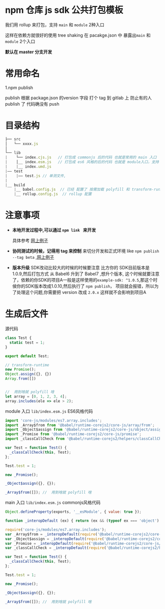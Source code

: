 #  npm 仓库 js sdk 公共打包模板


 我们用 rollup 来打包，支持  `main` 和 `module`  2种入口
  
 这样在依赖方就很好的使用  tree shaking
 在 pacakge.json 中 暴露出`main` 和 `module` 2个入口

**默认在 master 分支开发** 

 # 常用命名
1.npm publish 

publish 根据 package.json 的version 字段 打个 tag 到 gitlab 上
防止有的人 publish 了 代码确没有 push



 # 目录结构
 ```javascript
 ├── src
│   └── xxxx.js
│      
└── lib
|    └── index.cjs.js   // 打包成 commonjs 后的代码 也就是常用的 main 入口
|    │__ index.esm.js   // 打包成 es6 风格的后的代码 也就是 module入口，支持 treeshaking
|    |__ index.umd.js
|—— test
|    |—— test.js // 单测文件,
|
|__ build
     |__ babel.config.js  // 已经 配置了 按需加载 polyfill 和 transform-runtime 支持
     |__ rollup.config.js  // rollup 配置 
 ```
 
# 注意事项
 - **本地开发过程中,可以通过 `npm link ` 来开发**
   
   具体参考 [网上例子](https://www.jianshu.com/p/aaa7db89a5b2)
-  **协同测试的时候，记得用 tag 来控制**
  来切分开发和正式环境   like ` npm publish --tag beta `   ,[网上例子](https://cnodejs.org/topic/537b47d1cbcc39634983b739)
-  **版本升级**
   SDK改动比较大的时候的时候要注意 比方你的 SDK目前版本是 1.0.9,然后打包方式 从 Babel6 升到了 Babel7 ,想升个版本,
    这个时候就要注意了，依赖的你SDK的项目A一般是这样使用的`example-sdk: ^1.0.5`,那这个时侯你的SDK版本改成1.0.10,然后执行了 `npm publish`，
    项目就会报错，所以为了处理这个问题,你需要把 version 改成 `2.0.x` 这样就不会影响到项目A


 
# 生成后文件

源代码 

``` javascript
class Test {
  static test = 1;
}

export default Test;

// transform-runtime
new Promise();
Object.assign({}, {})
Array.from([])


//  用到啥就 polyfill 啥
let array = [0, 1, 2, 3, 4];
array.includes(ele => ele > 2);
```

 module 入口 `lib/index.esm.js`  ES6风格代码
```javascript
import 'core-js/modules/es7.array.includes';
import _Array$from from '@babel/runtime-corejs2/core-js/array/from';
import _Object$assign from '@babel/runtime-corejs2/core-js/object/assign';
import _Promise from '@babel/runtime-corejs2/core-js/promise';
import _classCallCheck from '@babel/runtime-corejs2/helpers/classCallCheck';

var Test = function Test() {
  _classCallCheck(this, Test);
};

Test.test = 1;

new _Promise();

_Object$assign({}, {});

_Array$from([]); //  用到啥就 polyfill 啥

```

main  入口 `lib/index.esm.js`  commonjs风格代码

```javascript
Object.defineProperty(exports, '__esModule', { value: true });

function _interopDefault (ex) { return (ex && (typeof ex === 'object') && 'default' in ex) ? ex['default'] : ex; }

require('core-js/modules/es7.array.includes');
var _Array$from = _interopDefault(require('@babel/runtime-corejs2/core-js/array/from'));
var _Object$assign = _interopDefault(require('@babel/runtime-corejs2/core-js/object/assign'));
var _Promise = _interopDefault(require('@babel/runtime-corejs2/core-js/promise'));
var _classCallCheck = _interopDefault(require('@babel/runtime-corejs2/helpers/classCallCheck'));

var Test = function Test() {
  _classCallCheck(this, Test);
};

Test.test = 1;

new _Promise();

_Object$assign({}, {});

_Array$from([]); //  用到啥就 polyfill 啥
```


 

